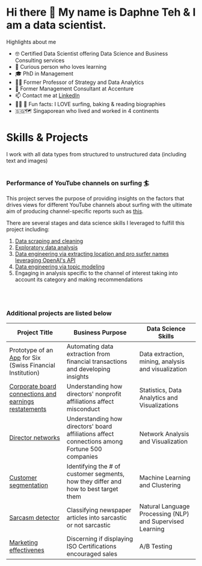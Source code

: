 # Hi there 👋 My name is Daphne Teh & I am a data scientist.
Highlights about me

- :nerd_face: Certified Data Scientist offering Data Science and Business Consulting services
- :monocle_face: Curious person who loves learning
- :mortar_board: PhD in Management
- :woman_teacher: Former Professor of Strategy and Data Analytics
- :briefcase: Former Management Consultant at Accenture
- :mailbox: Contact me at [LinkedIn](https://www.linkedin.com/in/daphne-teh-31274310/)
- :surfing_woman: :book: Fun facts: I LOVE surfing, baking & reading biographies
- 🇸🇬🗺️ Singaporean who lived and worked in 4 continents 


# Skills & Projects
I work with all data types from structured to unstructured data (including text and images)
<br>
<br>
### Performance of YouTube channels on surfing :surfer:
This project serves the purpose of providing insights on the factors that drives views for different YouTube channels about surfing with the ultimate aim of producing channel-specific reports such as [this](https://github.com/daphteh/Scraping_Cleaning_EDA_Surfing_Videos/blob/a621dd743177ec2882fe509c1c138b4a9298a6c6/Report_Images/KB_final.pdf). 

There are several stages and data science skills I leveraged to fulfill this project including:
1. [Data scraping and cleaning](https://github.com/daphteh/Scraping_Cleaning_EDA_Surfing_Videos/tree/main)
2. [Exploratory data analysis](https://github.com/daphteh/Scraping_Cleaning_EDA_Surfing_Videos/tree/main)
3. [Data engineering via extracting location and pro surfer names leveraging OpenAI's API](https://github.com/daphteh/Extracting-locations-and-surfer-names-from-YouTube-Titles-with-OpenAI)
4. [Data engineering via topic modeling](https://github.com/daphteh/Topic-Modeling-Surfing-Videos-on-YouTube)
5. Engaging in analysis specific to the channel of interest taking into account its category and making recommendations
<br>
<br>

### Additional projects are listed below
| Project Title  | Business Purpose | Data Science Skills | 
| ------------- | ------------- | ------------- | 
| Prototype of an [App](https://www.six-group.com/en/products-services/banking-services/data-ai/payment-enrichment.html) for Six (Swiss Financial Institution) | Automating data extraction from financial transactions and developing insights  | Data extraction, mining, analysis and visualization  |
| [Corporate board connections and earnings restatements](https://github.com/daphteh/Effect-of-board-connections-on-corporate-governance)  | Understanding how directors' nonprofit affiliations affect misconduct  | Statistics, Data Analytics and Visualizations  |
| [Director networks](https://github.com/daphteh/Fortune_500_Director_Board_Network)  | Understanding how directors' board affiliations affect connections among Fortune 500 companies  | Network Analysis and Visualization  |
| [Customer segmentation](https://github.com/daphteh/Customer_Segmentation_CreditCard_Company)  | Identifying the # of customer segments, how they differ and how to best target them  | Machine Learning and Clustering | 
| [Sarcasm detector](https://github.com/daphteh/Sarcasm_Detector)  | Classifying newspaper articles into sarcastic or not sarcastic  | Natural Language Processing (NLP) and Supervised Learning | 
| [Marketing effectivenes](https://github.com/daphteh/AB_Testing_Effectiveness_of_Marketing)  | Discerning if displaying ISO Certifications encouraged sales | A/B Testing | 
